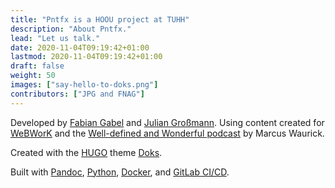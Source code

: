 ```yaml
---
title: "Pntfx is a HOOU project at TUHH"
description: "About Pntfx."
lead: "Let us talk."
date: 2020-11-04T09:19:42+01:00
lastmod: 2020-11-04T09:19:42+01:00
draft: false
weight: 50
images: ["say-hello-to-doks.png"]
contributors: ["JPG and FNAG"]
---
```


Developed by [Fabian Gabel](https://math.fabian-gabel.de) and [Julian Großmann](https://jp-g.de/).
Using content created for [WeBWorK](https://github.com/openwebwork) and the [Well-defined and Wonderful podcast](http://marcus-waurick.de/teaching) by Marcus Waurick.

Created with the [HUGO](https://gohugo.io/) theme [Doks](https://getdoks.org/).

Built with [Pandoc](https://pandoc.org/), [Python](https://www.python.org/), [Docker](https://www.docker.com/), and [GitLab CI/CD](https://about.gitlab.com/).

